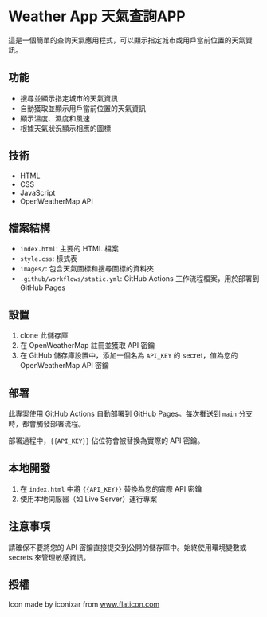# Weather App 天氣查詢APP

這是一個簡單的查詢天氣應用程式，可以顯示指定城市或用戶當前位置的天氣資訊。

## 功能

- 搜尋並顯示指定城市的天氣資訊
- 自動獲取並顯示用戶當前位置的天氣資訊
- 顯示溫度、濕度和風速
- 根據天氣狀況顯示相應的圖標

## 技術

- HTML
- CSS
- JavaScript
- OpenWeatherMap API

## 檔案結構

- `index.html`: 主要的 HTML 檔案
- `style.css`: 樣式表
- `images/`: 包含天氣圖標和搜尋圖標的資料夾
- `.github/workflows/static.yml`: GitHub Actions 工作流程檔案，用於部署到 GitHub Pages

## 設置

1. clone 此儲存庫
2. 在 OpenWeatherMap 註冊並獲取 API 密鑰
3. 在 GitHub 儲存庫設置中，添加一個名為 `API_KEY` 的 secret，值為您的 OpenWeatherMap API 密鑰

## 部署

此專案使用 GitHub Actions 自動部署到 GitHub Pages。每次推送到 `main` 分支時，都會觸發部署流程。

部署過程中，`{{API_KEY}}` 佔位符會被替換為實際的 API 密鑰。

## 本地開發

1. 在 `index.html` 中將 `{{API_KEY}}` 替換為您的實際 API 密鑰
2. 使用本地伺服器（如 Live Server）運行專案

## 注意事項

請確保不要將您的 API 密鑰直接提交到公開的儲存庫中。始終使用環境變數或 secrets 來管理敏感資訊。

## 授權

Icon made by iconixar from www.flaticon.com